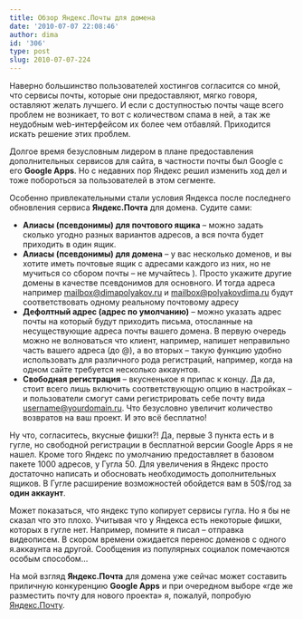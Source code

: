 ```yaml
---
title: Обзор Яндекс.Почты для домена
date: '2010-07-07 22:08:46'
author: dima
id: '306'
type: post
slug: 2010-07-07-224
---
```


Наверно большинство пользователей хостингов согласится со мной, что сервисы почты, которые они предоставляют, мягко говоря, оставляют желать лучшего. И если с доступностью почты чаще всего проблем не возникает, то вот с количеством спама в ней, а так же неудобным web-интерфейсом их более чем отбавляй. Приходится искать решение этих проблем.

Долгое время безусловным лидером в плане предоставления дополнительных сервисов для сайта, в частности почты был Google с его **Google Apps**. Но с недавних пор Яндекс решил изменить ход дел и тоже побороться за пользователей в этом сегменте.

Особенно привлекательными стали условия Яндекса после последнего обновления сервиса **Яндекс.Почта** для домена. Судите сами:

*   **Алиасы (псевдонимы) для почтового ящика** – можно задать сколько угодно разных вариантов адресов, а вся почта будет приходить в один ящик.
*   **Алиасы (псевдонимы) для домена** – у вас несколько доменов, и вы хотите иметь почтовые ящик с адресами каждого из них, но не мучиться со сбором почты – не мучайтесь ). Просто укажите другие домены в качестве псевдонимов для основного. И тогда адреса например mailbox@dimapolyakov.ru и mailbox@polyakovdima.ru будут соответствовать одному реальному почтовому адресу
*   **Дефолтный адрес (адрес по умолчанию)** – можно указать адрес почты на который будут приходить письма, отосланные на несуществующие адреса почты вашего домена. В первую очередь можно не волноваться что клиент, например, напишет неправильно часть вашего адреса (до @), а во вторых – такую функцию удобно использовать для различного рода регистраций, например, когда на одном сайте требуется несколько аккаунтов.
*   **Свободная регистрация** – вкусненькое я припас к концу. Да да, стоит всего лишь включить соответствующую опцию в настройках – и пользователи смогут сами регистрировать себе почту вида username@yourdomain.ru. Что безусловно увеличит количество возвратов на ваш проект. И это всё бесплатно!

Ну что, согласитесь, вкусные фишки?! Да, первые 3 пункта есть и в гугле, но свободной регистрации в бесплатной версии Google Apps я не нашел. Кроме того Яндекс по умолчанию предоставляет в базовом пакете 1000 адресов, у Гугла 50. Для увеличения в Яндекс просто достаточно написать и обосновать необходимость дополнительных ящиков. В Гугле расширение возможностей обойдется вам в 50$/год за **один аккаунт**.

Может показаться, что яндекс тупо копирует сервисы гугла. Но я бы не сказал что это плохо. Учитывая что у Яндекса есть некоторые фишки, которых в гугле нет. Например, помните я писал – отправка видеописем. В скором времени ожидается перенос доменов с одного я.аккаунта на другой. Сообщения из популярных социалок помечаются особым способом…

На мой взгляд **Яндекс.Почта** для домена уже сейчас может составить приличную конкуренцию **Google Apps** и при очередном выборе «где же разместить почту для нового проекта» я, пожалуй, попробую [Яндекс.Почту](https://pdd.yandex.ru/ "https://pdd.yandex.ru/").